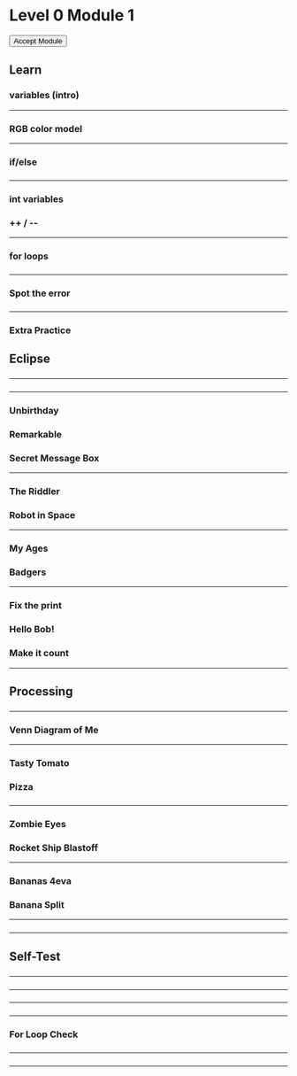 

# Level 0 Module 1

<form action="https://classroom.github.com/a/PerOaORR" id="moduleButtonForm" method="get">
<button id="acceptModuleButton" type="submit">
<span>
Accept Module
</span>
</button>
</form>
<!-- <h3><a href="../Level_0_Cheat_Guide.pdf">Cheat Sheet</a></h3> -->

## Learn


### variables (intro)

<hr/>

### RGB color model

<hr/>

### if/else


###


###

<hr/>

### int variables


### ++ / --

<hr/>

### for loops


###

<hr/>

### Spot the error


###


###

<hr/>

### Extra Practice


## Eclipse


###

<hr/>

###

<hr/>

### Unbirthday


### Remarkable


### Secret Message Box

<hr/>

### The Riddler


### Robot in Space

<hr/>

### My Ages


### Badgers

<hr/>

### Fix the print


### Hello Bob!


### Make it count

<hr/>

## Processing


###

<hr/>

### Venn Diagram of Me

<hr/>

### Tasty Tomato


### Pizza


###

<hr/>

### Zombie Eyes


### Rocket Ship Blastoff

<hr/>

### Bananas 4eva


### Banana Split

<hr/>

###


###


###

<hr/>

## Self-Test


###

<hr/>

###

<hr/>

###


###


###

<hr/>

###


###

<hr/>

### For Loop Check


###

<hr/>

###


###


###

<hr/>



